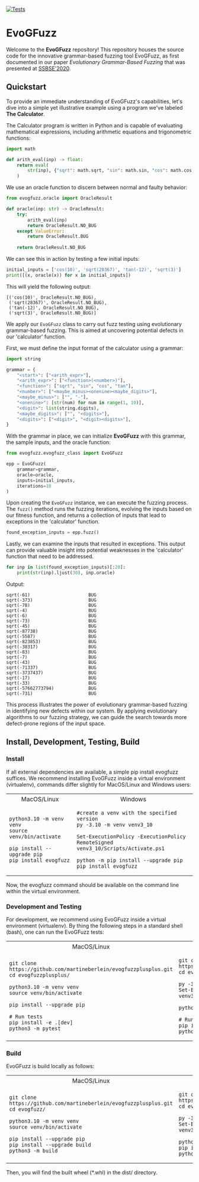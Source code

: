[![Tests](https://github.com/martineberlein/evogfuzzplusplus/actions/workflows/test_evogfuzz.yml/badge.svg)](https://github.com/martineberlein/evogfuzzplusplus/actions/workflows/test_evogfuzz.yml)
&nbsp;

# EvoGFuzz

Welcome to the **EvoGFuzz** repository! This repository houses the source code for the innovative grammar-based fuzzing tool EvoGFuzz, as first documented in our paper _Evolutionary Grammar-Based Fuzzing_ that was presented at [SSBSE'2020](http://ssbse2020.di.uniba.it/).

## Quickstart

To provide an immediate understanding of EvoGFuzz's capabilities, let's dive into a simple yet illustrative example using a program we've labeled **The Calculator**.

The Calculator program is written in Python and is capable of evaluating mathematical expressions, including arithmetic equations and trigonometric functions:

```python
import math

def arith_eval(inp) -> float:
    return eval(
        str(inp), {"sqrt": math.sqrt, "sin": math.sin, "cos": math.cos, "tan": math.tan}
    )
```

We use an oracle function to discern between normal and faulty behavior:

```python 
from evogfuzz.oracle import OracleResult

def oracle(inp: str) -> OracleResult:
    try:
        arith_eval(inp)
        return OracleResult.NO_BUG
    except ValueError:
        return OracleResult.BUG
    
    return OracleResult.NO_BUG
``` 

We can see this in action by testing a few initial inputs:

```python
initial_inputs = ['cos(10)', 'sqrt(28367)', 'tan(-12)', 'sqrt(3)']
print([(x, oracle(x)) for x in initial_inputs])
```

This will yield the following output:

```
[('cos(10)', OracleResult.NO_BUG),
 ('sqrt(28367)', OracleResult.NO_BUG),
 ('tan(-12)', OracleResult.NO_BUG),
 ('sqrt(3)', OracleResult.NO_BUG)]
```

We apply our `EvoGFuzz` class to carry out fuzz testing using evolutionary grammar-based fuzzing. This is aimed at uncovering potential defects in our 'calculator' function.

First, we must define the input format of the calculator using a grammar:

```python
import string

grammar = {
    "<start>": ["<arith_expr>"],
    "<arith_expr>": ["<function>(<number>)"],
    "<function>": ["sqrt", "sin", "cos", "tan"],
    "<number>": ["<maybe_minus><onenine><maybe_digits>"],
    "<maybe_minus>": ["", "-"],
    "<onenine>": [str(num) for num in range(1, 10)],
    "<digit>": list(string.digits),
    "<maybe_digits>": ["", "<digits>"],
    "<digits>": ["<digit>", "<digit><digits>"],
}
```

With the grammar in place, we can initialize **EvoGFuzz** with this grammar, the sample inputs, and the oracle function:

```python
from evogfuzz.evogfuzz_class import EvoGFuzz

epp = EvoGFuzz(
    grammar=grammar,
    oracle=oracle,
    inputs=initial_inputs,
    iterations=10
)
```

Upon creating the `EvoGFuzz` instance, we can execute the fuzzing process. The `fuzz()` method runs the fuzzing iterations, evolving the inputs based on our fitness function, and returns a collection of inputs that lead to exceptions in the 'calculator' function.

```python
found_exception_inputs = epp.fuzz()
```

Lastly, we can examine the inputs that resulted in exceptions.
This output can provide valuable insight into potential weaknesses in the 'calculator' function that need to be addressed.

```python
for inp in list(found_exception_inputs)[:20]:
    print(str(inp).ljust(30), inp.oracle)
```

Output:

````
sqrt(-61)                      BUG
sqrt(-373)                     BUG
sqrt(-78)                      BUG
sqrt(-4)                       BUG
sqrt(-6)                       BUG
sqrt(-73)                      BUG
sqrt(-45)                      BUG
sqrt(-87738)                   BUG
sqrt(-5587)                    BUG
sqrt(-823853)                  BUG
sqrt(-38317)                   BUG
sqrt(-83)                      BUG
sqrt(-7)                       BUG
sqrt(-43)                      BUG
sqrt(-71337)                   BUG
sqrt(-3737437)                 BUG
sqrt(-17)                      BUG
sqrt(-33)                      BUG
sqrt(-57662773794)             BUG
sqrt(-731)                     BUG
````

This process illustrates the power of evolutionary grammar-based fuzzing in identifying new defects within our system.
By applying evolutionary algorithms to our fuzzing strategy, we can guide the search towards more defect-prone regions of the input space.

## Install, Development, Testing, Build

### Install
If all external dependencies are available, a simple pip install evogfuzz suffices.
We recommend installing EvoGFuzz inside a virtual environment (virtualenv), commands differ slightly for MacOS/Linux and Windows users:

<table>
<tr>
<th style="font-weight: normal;">MacOS/Linux</th>
<th style="font-weight: normal;">Windows</th>
</tr>
<tr>
<td>

```
python3.10 -m venv venv
source venv/bin/activate

pip install --upgrade pip
pip install evogfuzz
```
</td>
<td>

```
#create a venv with the specified version
py -3.10 -m venv venv3_10

Set-ExecutionPolicy -ExecutionPolicy RemoteSigned
venv3_10/Scripts/Activate.ps1

python -m pip install --upgrade pip
pip install evogfuzz
```
</td>
</tr>
</table>

Now, the evogfuzz command should be available on the command line within the virtual environment.

### Development and Testing

For development, we recommend using EvoGFuzz inside a virtual environment (virtualenv).
By thing the following steps in a standard shell (bash), one can run the EvoGFuzz tests:

<table>
<tr>
<th style="font-weight: normal;">MacOS/Linux</th>
<th style="font-weight: normal;">Windows</th>
</tr>
<tr>
<td>

```
git clone https://github.com/martineberlein/evogfuzzplusplus.git
cd evogfuzzplusplus/

python3.10 -m venv venv
source venv/bin/activate

pip install --upgrade pip

# Run tests
pip install -e .[dev]
python3 -m pytest
```
</td>
<td>

```
git clone https://github.com/martineberlein/evogfuzzplusplus.git
cd evogfuzzplusplus/

py -3.10 -m venv venv3_10
Set-ExecutionPolicy -ExecutionPolicy RemoteSigned
venv3_10/Scripts/Activate.ps1

python -m pip install --upgrade pip

# Run tests
pip install -e .[dev]
python -m pytest
```
</td>
</tr>
</table>


### Build

EvoGFuzz is build locally as follows:

<table>
<tr>
<th style="font-weight: normal;">MacOS/Linux</th>
<th style="font-weight: normal;">Windows</th>
</tr>
<tr>
<td>

```
git clone https://github.com/martineberlein/evogfuzzplusplus.git
cd evogfuzz/

python3.10 -m venv venv
source venv/bin/activate

pip install --upgrade pip
pip install --upgrade build
python3 -m build
```
</td>
<td>

```
git clone https://github.com/martineberlein/evogfuzzplusplus.git
cd evogfuzz/

py -3.10 -m venv venv3_10
Set-ExecutionPolicy -ExecutionPolicy RemoteSigned
venv3_10/Scripts/Activate.ps1

python -m pip install --upgrade pip
pip install --upgrade build
python -m build
```
</td>
</tr>
</table>


Then, you will find the built wheel (*.whl) in the dist/ directory.
